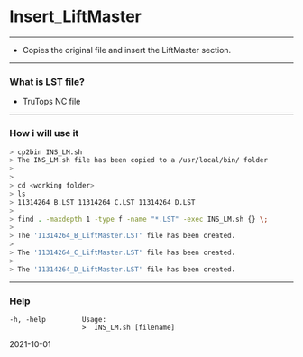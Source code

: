 # Insert_LiftMaster
---
- Copies the original file and insert the LiftMaster section.
---
### What is LST file?
- TruTops NC file
---
### How i will use it 
```sh
> cp2bin INS_LM.sh
> The INS_LM.sh file has been copied to a /usr/local/bin/ folder
>
>
> cd <working folder>
> ls
> 11314264_B.LST 11314264_C.LST 11314264_D.LST
>
> find . -maxdepth 1 -type f -name "*.LST" -exec INS_LM.sh {} \;
>
> The '11314264_B_LiftMaster.LST' file has been created.
>
> The '11314264_C_LiftMaster.LST' file has been created.
>
> The '11314264_D_LiftMaster.LST' file has been created.
```
---
### Help
```
-h, -help         Usage:                      
                  >  INS_LM.sh [filename]
```


2021-10-01
